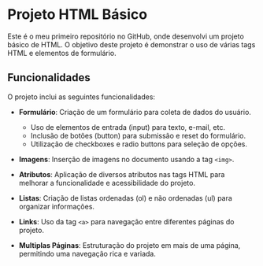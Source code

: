 # Projeto HTML Básico

Este é o meu primeiro repositório no GitHub, onde desenvolvi um projeto básico de HTML. O objetivo deste projeto é demonstrar o uso de várias tags HTML e elementos de formulário.

## Funcionalidades

O projeto inclui as seguintes funcionalidades:

- **Formulário**: Criação de um formulário para coleta de dados do usuário.
  - Uso de elementos de entrada (input) para texto, e-mail, etc.
  - Inclusão de botões (button) para submissão e reset do formulário.
  - Utilização de checkboxes e radio buttons para seleção de opções.

- **Imagens**: Inserção de imagens no documento usando a tag `<img>`.

- **Atributos**: Aplicação de diversos atributos nas tags HTML para melhorar a funcionalidade e acessibilidade do projeto.

- **Listas**: Criação de listas ordenadas (ol) e não ordenadas (ul) para organizar informações.

- **Links**: Uso da tag `<a>` para navegação entre diferentes páginas do projeto.

- **Multiplas Páginas**: Estruturação do projeto em mais de uma página, permitindo uma navegação rica e variada.




